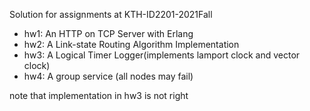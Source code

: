 Solution for assignments at KTH-ID2201-2021Fall

- hw1: An HTTP on TCP Server with Erlang
- hw2: A Link-state Routing Algorithm Implementation
- hw3: A Logical Timer Logger(implements lamport clock and vector clock)
- hw4: A group service (all nodes may fail)

note that implementation in hw3 is not right